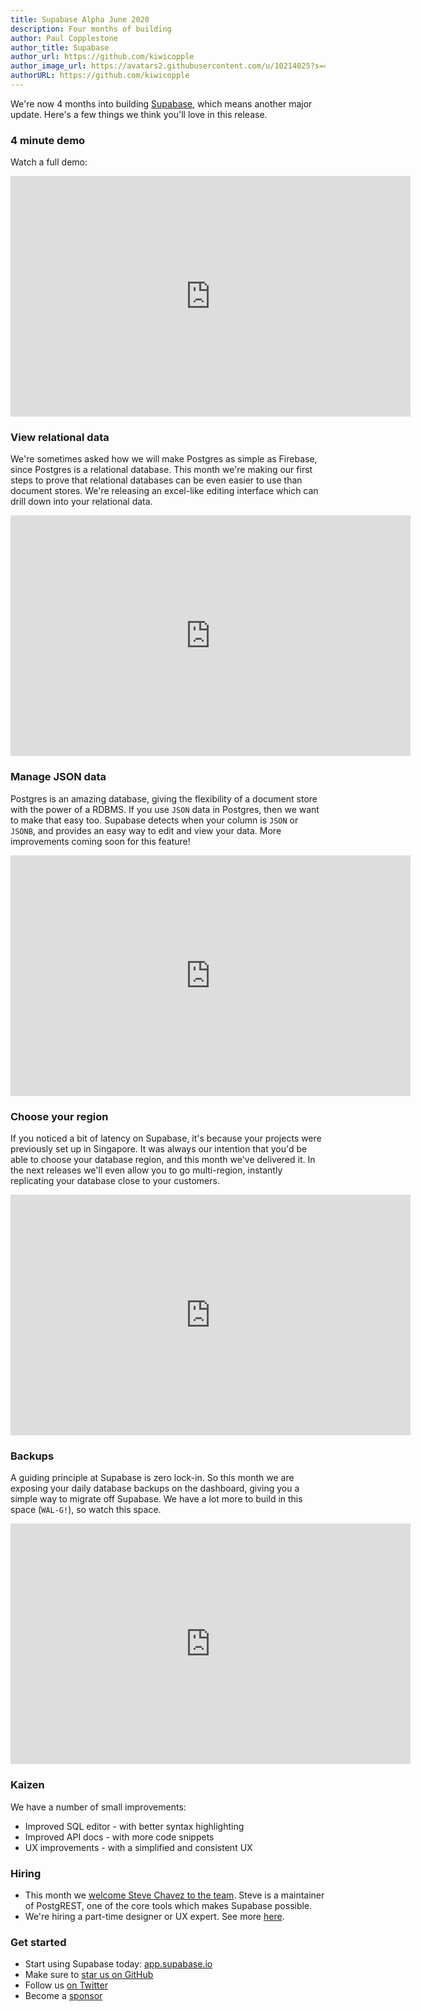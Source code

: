 ```yaml
---
title: Supabase Alpha June 2020
description: Four months of building
author: Paul Copplestone
author_title: Supabase
author_url: https://github.com/kiwicopple
author_image_url: https://avatars2.githubusercontent.com/u/10214025?s=400&u=c6775be2ae667e2acae3ccd347fed62bb3f5b3e7&v=4
authorURL: https://github.com/kiwicopple
---
```


We're now 4 months into building [Supabase](https://supabase.io), which means another major update. Here's a few things we think you'll love in this release.

<!--truncate-->

### 4 minute demo

Watch a full demo:

<iframe width="640" height="385" src="https://www.loom.com/embed/b3ba79c1633d464ea758e0796bbb39da" frameborder="0" allowFullScreen></iframe>

### View relational data

We're sometimes asked how we will make Postgres as simple as Firebase, since Postgres is a relational database. This month we're making our first steps to prove that relational databases can be even easier to use than document stores. We're releasing an excel-like editing interface which can drill down into your relational data.

<iframe width="640" height="385" src="https://www.loom.com/embed/c6d504bb0a1c43e9bf65cb2aef2949d5" frameBorder="0" allowFullScreen></iframe>

### Manage JSON data

Postgres is an amazing database, giving the flexibility of a document store with the power of a RDBMS. If you use `JSON` data in Postgres, then we want to make that easy too. Supabase detects when your column is `JSON` or `JSONB`, and provides an easy way to edit and view your data. More improvements coming soon for this feature!

<iframe width="640" height="385" src="https://www.loom.com/embed/0b03ac2858324cfabdc6a202c93673f3" frameBorder="0" allowFullScreen></iframe>

### Choose your region

If you noticed a bit of latency on Supabase, it's because your projects were previously set up in Singapore. It was always our intention that you'd be able to choose your database region, and this month we've delivered it. In the next releases we'll even allow you to go multi-region, instantly replicating your database close to your customers.

<iframe width="640" height="385" src="https://www.loom.com/embed/1dcc1bca2ebc45e296e732a66a462c61" frameBorder="0" allowFullScreen></iframe>

### Backups

A guiding principle at Supabase is zero lock-in. So this month we are exposing your daily database backups on the dashboard, giving you a simple way to migrate off Supabase. We have a lot more to build in this space (`WAL-G!`), so watch this space.

<iframe width="640" height="385" src="https://www.loom.com/embed/fc1cb9b395eb4c408c7137bf8e6e1963" frameBorder="0" allowFullScreen></iframe>

### Kaizen

We have a number of small improvements:

- Improved SQL editor - with better syntax highlighting
- Improved API docs - with more code snippets
- UX improvements - with a simplified and consistent UX

### Hiring

- This month we [welcome Steve Chavez to the team](/blog/2020/06/15/supabase-steve-chavez). Steve is a maintainer of PostgREST, one of the core tools which makes Supabase possible. 
- We're hiring a part-time designer or UX expert. See more [here](https://news.ycombinator.com/item?id=23708351).

### Get started

- Start using Supabase today: [app.supabase.io](https://app.supabase.io)
- Make sure to [star us on GitHub](https://github.com/supabase/supabase)
- Follow us [on Twitter](https://twitter.com/supabase_io)
- Become a [sponsor](https://github.com/sponsors/supabase)



 